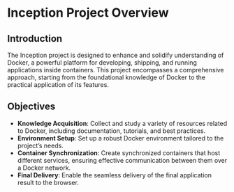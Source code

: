 <h1>Inception Project Overview</h1>

<h2>Introduction</h2>
<p>
    The Inception project is designed to enhance and solidify understanding of Docker, a powerful platform for developing, shipping, and running applications inside containers. This project encompasses a comprehensive approach, starting from the foundational knowledge of Docker to the practical application of its features.
</p>

<h2>Objectives</h2>
<ul>
    <li><strong>Knowledge Acquisition</strong>: Collect and study a variety of resources related to Docker, including documentation, tutorials, and best practices.</li>
    <li><strong>Environment Setup</strong>: Set up a robust Docker environment tailored to the project’s needs.</li>
    <li><strong>Container Synchronization</strong>: Create synchronized containers that host different services, ensuring effective communication between them over a Docker network.</li>
    <li><strong>Final Delivery</strong>: Enable the seamless delivery of the final application result to the browser.</li>
</ul>
<!-- 
<h2>Key Concepts</h2>
<p>To successfully complete this project, a deep understanding of the following concepts is essential:</p>
<ul>
    <li><strong>Docker Architecture</strong>: Familiarize yourself with the overall architecture of Docker, including its components and how they interact.</li>
    <li><strong>Namespaces</strong>: Learn about namespaces, which provide isolation for containers, ensuring that processes do not interfere with one another.</li>
    <li><strong>Docker Networks</strong>: Explore the different networking options available in Docker, allowing containers to communicate effectively while maintaining security and performance.</li>
    <li><strong>Docker Images</strong>: Understand the process of creating Docker images, which are templates used to create containers, and how to manage them.</li>
    <li><strong>Containers</strong>: Gain practical experience in managing containers, including starting, stopping, and linking them together to form a cohesive application.</li>
</ul>

<h2>Implementation</h2>
<ol>
    <li><strong>Resource Collection</strong>: Begin by gathering various Docker resources, including official documentation, video tutorials, and community forums.</li>
    <li><strong>Docker Environment Setup</strong>: Install Docker on your local machine or a designated server, ensuring that all necessary components are configured properly.</li>
    <li><strong>Container Creation</strong>: Create and configure multiple containers that run different services, ensuring they are set up to communicate over a specified Docker network.</li>
    <li><strong>Testing Communication</strong>: Implement tests to verify that the containers can communicate with each other as intended, troubleshooting any issues that arise during this process.</li>
    <li><strong>Deployment</strong>: Finally, deploy the application and ensure that it can deliver results to the browser seamlessly.</li>
</ol>

<h2>Conclusion</h2>
<p>
    By completing the Inception project, you will gain hands-on experience with Docker, reinforcing your understanding of containerization technology and its practical applications in modern software development. This project not only serves as an educational tool but also prepares you for real-world scenarios where Docker is utilized for building and managing applications.
</p> -->
